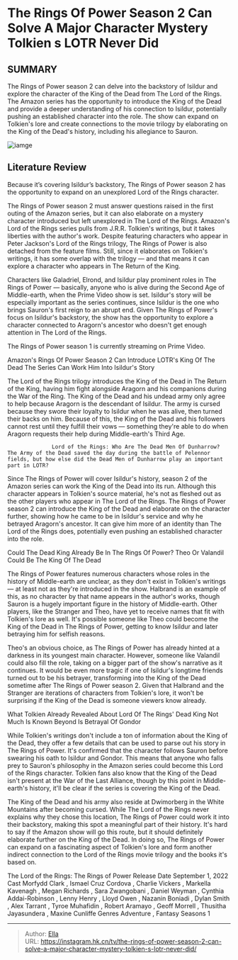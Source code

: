 # The Rings Of Power Season 2 Can Solve A Major Character Mystery Tolkien s LOTR Never Did


## SUMMARY 



  The Rings of Power season 2 can delve into the backstory of Isildur and explore the character of the King of the Dead from The Lord of the Rings.   The Amazon series has the opportunity to introduce the King of the Dead and provide a deeper understanding of his connection to Isildur, potentially pushing an established character into the role.   The show can expand on Tolkien&#39;s lore and create connections to the movie trilogy by elaborating on the King of the Dead&#39;s history, including his allegiance to Sauron.  

![iamge](https://static1.srcdn.com/wordpress/wp-content/uploads/2024/01/rings-of-power-season-2-mystery-character.jpg)

## Literature Review
Because it’s covering Isildur’s backstory, The Rings of Power season 2 has the opportunity to expand on an unexplored Lord of the Rings character.




The Rings of Power season 2 must answer questions raised in the first outing of the Amazon series, but it can also elaborate on a mystery character introduced but left unexplored in The Lord of the Rings. Amazon&#39;s Lord of the Rings series pulls from J.R.R. Tolkien&#39;s writings, but it takes liberties with the author&#39;s work. Despite featuring characters who appear in Peter Jackson&#39;s Lord of the Rings trilogy, The Rings of Power is also detached from the feature films. Still, since it elaborates on Tolkien&#39;s writings, it has some overlap with the trilogy — and that means it can explore a character who appears in The Return of the King.




Characters like Galadriel, Elrond, and Isildur play prominent roles in The Rings of Power — basically, anyone who is alive during the Second Age of Middle-earth, when the Prime Video show is set. Isildur&#39;s story will be especially important as the series continues, since Isildur is the one who brings Sauron&#39;s first reign to an abrupt end. Given The Rings of Power&#39;s focus on Isildur&#39;s backstory, the show has the opportunity to explore a character connected to Aragorn&#39;s ancestor who doesn&#39;t get enough attention in The Lord of the Rings.



The Rings of Power season 1 is currently streaming on Prime Video.





 Amazon&#39;s Rings Of Power Season 2 Can Introduce LOTR&#39;s King Of The Dead 
The Series Can Work Him Into Isildur&#39;s Story
          




The Lord of the Rings trilogy introduces the King of the Dead in The Return of the King, having him fight alongside Aragorn and his companions during the War of the Ring. The King of the Dead and his undead army only agree to help because Aragorn is the descendant of Isildur. The army is cursed because they swore their loyalty to Isildur when he was alive, then turned their backs on him. Because of this, the King of the Dead and his followers cannot rest until they fulfill their vows — something they&#39;re able to do when Aragorn requests their help during Middle-earth&#39;s Third Age.

                  Lord of the Rings: Who Are The Dead Men Of Dunharrow?   The Army of the Dead saved the day during the battle of Pelennor fields, but how else did the Dead Men of Dunharrow play an important part in LOTR?    

Since The Rings of Power will cover Isildur&#39;s history, season 2 of the Amazon series can work the King of the Dead into its run. Although this character appears in Tolkien&#39;s source material, he&#39;s not as fleshed out as the other players who appear in The Lord of the Rings. The Rings of Power season 2 can introduce the King of the Dead and elaborate on the character further, showing how he came to be in Isildur&#39;s service and why he betrayed Aragorn&#39;s ancestor. It can give him more of an identity than The Lord of the Rings does, potentially even pushing an established character into the role.






 Could The Dead King Already Be In The Rings Of Power? 
Theo Or Valandil Could Be The King Of The Dead
         

The Rings of Power features numerous characters whose roles in the history of Middle-earth are unclear, as they don&#39;t exist in Tolkien&#39;s writings — at least not as they&#39;re introduced in the show. Halbrand is an example of this, as no character by that name appears in the author&#39;s works, though Sauron is a hugely important figure in the history of Middle-earth. Other players, like the Stranger and Theo, have yet to receive names that fit with Tolkien&#39;s lore as well. It&#39;s possible someone like Theo could become the King of the Dead in The Rings of Power, getting to know Isildur and later betraying him for selfish reasons.

Theo&#39;s an obvious choice, as The Rings of Power has already hinted at a darkness in its youngest main character. However, someone like Valandil could also fill the role, taking on a bigger part of the show&#39;s narrative as it continues. It would be even more tragic if one of Isildur&#39;s longtime friends turned out to be his betrayer, transforming into the King of the Dead sometime after The Rings of Power season 2. Given that Halbrand and the Stranger are iterations of characters from Tolkien&#39;s lore, it won&#39;t be surprising if the King of the Dead is someone viewers know already.






 What Tolkien Already Revealed About Lord Of The Rings&#39; Dead King 
Not Much Is Known Beyond Is Betrayal Of Gondor
          

While Tolkien&#39;s writings don&#39;t include a ton of information about the King of the Dead, they offer a few details that can be used to parse out his story in The Rings of Power. It&#39;s confirmed that the character follows Sauron before swearing his oath to Isildur and Gondor. This means that anyone who falls prey to Sauron&#39;s philosophy in the Amazon series could become this Lord of the Rings character. Tolkien fans also know that the King of the Dead isn&#39;t present at the War of the Last Alliance, though by this point in Middle-earth&#39;s history, it&#39;ll be clear if the series is covering the King of the Dead.

The King of the Dead and his army also reside at Dwimorberg in the White Mountains after becoming cursed. While The Lord of the Rings never explains why they chose this location, The Rings of Power could work it into their backstory, making this spot a meaningful part of their history. It&#39;s hard to say if the Amazon show will go this route, but it should definitely elaborate further on the King of the Dead. In doing so, The Rings of Power can expand on a fascinating aspect of Tolkien&#39;s lore and form another indirect connection to the Lord of the Rings movie trilogy and the books it&#39;s based on.




  The Lord of the Rings: The Rings of Power   Release Date   September 1, 2022    Cast   Morfydd Clark , Ismael Cruz Cordova , Charlie Vickers , Markella Kavenagh , Megan Richards , Sara Zwangobani , Daniel Weyman , Cynthia Addai-Robinson , Lenny Henry , Lloyd Owen , Nazanin Boniadi , Dylan Smith , Alex Tarrant , Tyroe Muhafidin , Robert Aramayo , Geoff Morrell , Thusitha Jayasundera , Maxine Cunliffe    Genres   Adventure , Fantasy    Seasons   1       


---

> Author: [Ella](https://instagram.hk.cn/)  
> URL: https://instagram.hk.cn/tv/the-rings-of-power-season-2-can-solve-a-major-character-mystery-tolkien-s-lotr-never-did/  

